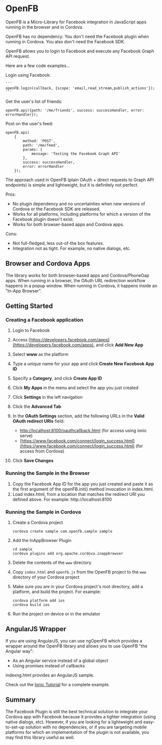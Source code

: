 # OpenFB

OpenFB is a Micro-Library for Facebook integration in JavaScript apps running in the browser and in Cordova.

OpenFB has no dependency: You don't need the Facebook plugin when running in Cordova. You also don't need the Facebook SDK.

OpenFB allows you to login to Facebook and execute any Facebook Graph API request.

Here are a few code examples...

Login using Facebook:

    ```
    openFB.login(callback, {scope: 'email,read_stream,publish_actions'});
    ```

Get the user's list of friends:

    openFB.api({path: '/me/friends', success: successHandler, error: errorHandler});

Post on the user's feed:

    openFB.api(
        {
            method: 'POST',
            path: '/me/feed',
            params: {
                message: 'Testing the Facebook Graph API'
            },
            success: successHandler,
            error: errorHandler
        });

The approach used in OpenFB (plain OAuth + direct requests to Graph API endpoints) is simple and lightweight, but it is definitely not perfect.

Pros:
- No plugin dependency and no uncertainties when new versions of Cordova or the Facebook SDK are released.
- Works for all platforms, including platforms for which a version of the Facebook plugin doesn't exist. 
- Works for both browser-based apps and Cordova apps.

Cons:
- Not full-fledged, less out-of-the box features.
- Integration not as tight. For example, no native dialogs, etc.

## Browser and Cordova Apps
The library works for both browser-based apps and Cordova/PhoneGap apps. When running in a browser, the OAuth URL redirection workflow happens in a popup window. When running in Cordova, it happens inside an "In-App Browser".

## Getting Started

### Creating a Facebook application

1. Login to Facebook

1. Access [https://developers.facebook.com/apps](https://developers.facebook.com/apps), and click **Add New App**

1. Select **www** as the platform

1. Type a unique name for your app and click **Create New Facebook App ID** 

1. Specify a **Category**, and click **Create App ID**

1. Click **My Apps** in the menu and select the app you just created 

1. Click **Settings** in the left navigation

1. Click the **Advanced Tab**

1. In the **OAuth Settings** section, add the following URLs in the **Valid OAuth redirect URIs** field:
    - [http://localhost:8100/oauthcallback.html](http://localhost:8100/oauthcallback.html) (for access using ionic serve)
    - [https://www.facebook.com/connect/login_success.html](https://www.facebook.com/connect/login_success.html) (for access from Cordova)

1. Click **Save Changes**  

### Running the Sample in the Browser

1. Copy the Facebook App ID for the app you just created and paste it as the first argument of the openFB.init() method invocation in index.html.
1. Load index.html, from a location that matches the redirect URI you defined above. For example: http://localhost:8100

### Running the Sample in Cordova

1. Create a Cordova project

    ```
    cordova create sample com.openfb.sample sample
    ```

1. Add the InAppBrowser Plugin

    ```
    cd sample
    cordova plugins add org.apache.cordova.inappbrowser
    ```

1. Delete the contents of the ```www``` directory 
1. Copy ```index.html``` and ```openfb.js``` from the OpenFB project to the ```www``` directory of your Cordova project
1. Make sure you are in your Cordova project's root directory, add a platform, and build the project. For example: 

    ```
    cordova platform add ios
    cordova build ios
    ```
    
1. Run the project on device or in the emulator    


## AngularJS Wrapper

If you are using AngularJS, you can use ngOpenFB which provides a wrapper around the OpenFB library and allows you to use OpenFB "the Angular way":
- As an Angular service instead of a global object
- Using promises instead of callbacks
 
indexng.html provides an AngularJS sample. 

Check out the [Ionic Tutorial](https://ccoenraets.github.io/ionic-tutorial/) for a complete example.

## Summary

The Facebook Plugin is still the best technical solution to integrate your Cordova app with Facebook because it provides a tighter integration (using native dialogs, etc). However, if you are looking for a lightweight and easy-to-set-up solution with no dependencies, or if you are targeting mobile platforms for which an implementation of the plugin is not available, you may find this library useful as well.

